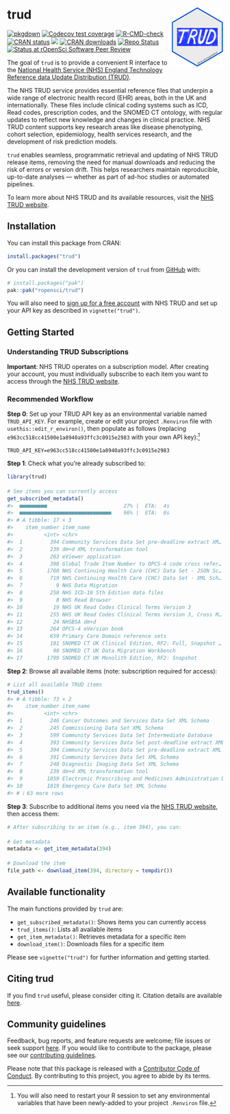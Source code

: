 
<!-- README.md is generated from README.Rmd. Please edit that file -->

# trud <a href="https://docs.ropensci.org/trud/"><img src="man/figures/logo.png" align="right" height="138"/></a>

<!-- badges: start -->

[![pkgdown](https://github.com/ropensci/trud/actions/workflows/pkgdown.yaml/badge.svg)](https://github.com/ropensci/trud/actions/workflows/pkgdown.yaml)
[![Codecov test
coverage](https://codecov.io/gh/ropensci/trud/branch/main/graph/badge.svg)](https://app.codecov.io/gh/ropensci/trud?branch=main)
[![R-CMD-check](https://github.com/ropensci/trud/actions/workflows/R-CMD-check.yaml/badge.svg)](https://github.com/ropensci/trud/actions/workflows/R-CMD-check.yaml)
[![CRAN
status](https://www.r-pkg.org/badges/version/trud)](https://CRAN.R-project.org/package=trud)
[![](https://cranlogs.r-pkg.org/badges/last-month/trud)](https://cran.r-project.org/package=trud)
[![CRAN
downloads](https://cranlogs.r-pkg.org/badges/grand-total/trud)](https://CRAN.R-project.org/package=trud)
[![Repo
Status](https://www.repostatus.org/badges/latest/active.svg)](https://www.repostatus.org/#active)
[![Status at rOpenSci Software Peer
Review](https://badges.ropensci.org/705_status.svg)](https://github.com/ropensci/software-review/issues/705)
<!-- badges: end -->

The goal of `trud` is to provide a convenient R interface to the
[National Health Service (NHS) England Technology Reference data Update
Distribution
(TRUD)](https://isd.digital.nhs.uk/trud/users/guest/filters/0/api).

The NHS TRUD service provides essential reference files that underpin a
wide range of electronic health record (EHR) areas, both in the UK and
internationally. These files include clinical coding systems such as
ICD, Read codes, prescription codes, and the SNOMED CT ontology, with
regular updates to reflect new knowledge and changes in clinical
practice. NHS TRUD content supports key research areas like disease
phenotyping, cohort selection, epidemiology, health services research,
and the development of risk prediction models.

`trud` enables seamless, programmatic retrieval and updating of NHS TRUD
release items, removing the need for manual downloads and reducing the
risk of errors or version drift. This helps researchers maintain
reproducible, up-to-date analyses — whether as part of ad-hoc studies or
automated pipelines.

To learn more about NHS TRUD and its available resources, visit the [NHS
TRUD website](https://isd.digital.nhs.uk/trud).

## Installation

You can install this package from CRAN:

``` r
install.packages("trud")
```

Or you can install the development version of `trud` from
[GitHub](https://github.com/ropensci/trud) with:

``` r
# install.packages("pak")
pak::pak("ropensci/trud")
```

You will also need to [sign up for a free
account](https://isd.digital.nhs.uk/trud/users/guest/filters/0/account/form)
with NHS TRUD and set up your API key as described in
`vignette("trud")`.

## Getting Started

### Understanding TRUD Subscriptions

**Important**: NHS TRUD operates on a subscription model. After creating
your account, you must individually subscribe to each item you want to
access through the [NHS TRUD
website](https://isd.digital.nhs.uk/trud/users/guest/filters/0/categories/1).

### Recommended Workflow

**Step 0**: Set up your TRUD API key as an environmental variable named
`TRUD_API_KEY`. For example, create or edit your project `.Renviron`
file with `usethis::edit_r_environ()`, then populate as follows
(replacing `e963cc518cc41500e1a8940a93ffc3c0915e2983` with your own API
key):[^1]

    TRUD_API_KEY=e963cc518cc41500e1a8940a93ffc3c0915e2983

**Step 1**: Check what you’re already subscribed to:

``` r
library(trud)

# See items you can currently access
get_subscribed_metadata()
#>  ■■■■■■■■■                         27% |  ETA:  4s
#>  ■■■■■■■■■■■■■■■■■■■■■■■■■■■■■■    96% |  ETA:  0s
#> # A tibble: 17 × 3
#>    item_number item_name                                            metadata    
#>          <int> <chr>                                                <list>      
#>  1         394 Community Services Data Set pre-deadline extract XM… <named list>
#>  2         239 dm+d XML transformation tool                         <named list>
#>  3         263 eViewer application                                  <named list>
#>  4         398 Global Trade Item Number to OPCS-4 code cross refer… <named list>
#>  5        1760 NHS Continuing Health Care (CHC) Data Set - JSON Sc… <named list>
#>  6         719 NHS Continuing Health Care (CHC) Data Set - XML Sch… <named list>
#>  7           9 NHS Data Migration                                   <named list>
#>  8         258 NHS ICD-10 5th Edition data files                    <named list>
#>  9           8 NHS Read Browser                                     <named list>
#> 10          19 NHS UK Read Codes Clinical Terms Version 3           <named list>
#> 11         255 NHS UK Read Codes Clinical Terms Version 3, Cross M… <named list>
#> 12          24 NHSBSA dm+d                                          <named list>
#> 13         264 OPCS-4 eVersion book                                 <named list>
#> 14         659 Primary Care Domain reference sets                   <named list>
#> 15         101 SNOMED CT UK Clinical Edition, RF2: Full, Snapshot … <named list>
#> 16          98 SNOMED CT UK Data Migration Workbench                <named list>
#> 17        1799 SNOMED CT UK Monolith Edition, RF2: Snapshot         <named list>
```

**Step 2**: Browse all available items (note: subscription required for
access):

``` r
# List all available TRUD items
trud_items()
#> # A tibble: 73 × 2
#>    item_number item_name                                                        
#>          <int> <chr>                                                            
#>  1         246 Cancer Outcomes and Services Data Set XML Schema                 
#>  2         245 Commissioning Data Set XML Schema                                
#>  3         599 Community Services Data Set Intermediate Database                
#>  4         393 Community Services Data Set post-deadline extract XML Schema     
#>  5         394 Community Services Data Set pre-deadline extract XML Schema      
#>  6         391 Community Services Data Set XML Schema                           
#>  7         248 Diagnostic Imaging Data Set XML Schema                           
#>  8         239 dm+d XML transformation tool                                     
#>  9        1859 Electronic Prescribing and Medicines Administration Data Sets XM…
#> 10        1819 Emergency Care Data Set XML Schema                               
#> # ℹ 63 more rows
```

**Step 3**: Subscribe to additional items you need via the [NHS TRUD
website](https://isd.digital.nhs.uk/trud/users/guest/filters/0/categories/1),
then access them:

``` r
# After subscribing to an item (e.g., item 394), you can:

# Get metadata
metadata <- get_item_metadata(394)

# Download the item
file_path <- download_item(394, directory = tempdir())
```

## Available functionality

The main functions provided by `trud` are:

- `get_subscribed_metadata()`: Shows items you can currently access
- `trud_items()`: Lists all available items
- `get_item_metadata()`: Retrieves metadata for a specific item
- `download_item()`: Downloads files for a specific item

Please see `vignette("trud")` for further information and getting
started.

## Citing trud

If you find `trud` useful, please consider citing it. Citation details
are available
[here](https://docs.ropensci.org/trud/authors.html#citation).

## Community guidelines

Feedback, bug reports, and feature requests are welcome; file issues or
seek support [here](https://github.com/ropensci/trud/issues). If you
would like to contribute to the package, please see our [contributing
guidelines](https://docs.ropensci.org/trud/CONTRIBUTING.html).

Please note that this package is released with a [Contributor Code of
Conduct](https://docs.ropensci.org/trud/CODE_OF_CONDUCT.html). By
contributing to this project, you agree to abide by its terms.

[^1]: You will also need to restart your R session to set any
    environmental variables that have been newly-added to your project
    `.Renviron` file.
